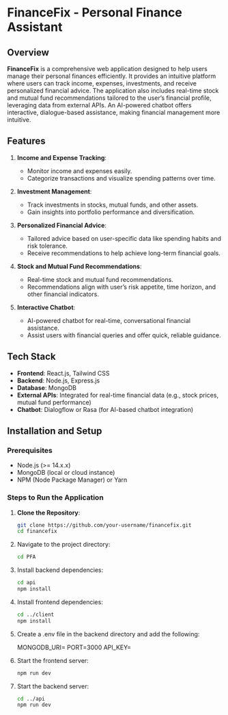 # FinanceFix - Personal Finance Assistant

## Overview
**FinanceFix** is a comprehensive web application designed to help users manage their personal finances efficiently. It provides an intuitive platform where users can track income, expenses, investments, and receive personalized financial advice. The application also includes real-time stock and mutual fund recommendations tailored to the user’s financial profile, leveraging data from external APIs. An AI-powered chatbot offers interactive, dialogue-based assistance, making financial management more intuitive.

## Features
1. **Income and Expense Tracking**:
   - Monitor income and expenses easily.
   - Categorize transactions and visualize spending patterns over time.
  
2. **Investment Management**:
   - Track investments in stocks, mutual funds, and other assets.
   - Gain insights into portfolio performance and diversification.

3. **Personalized Financial Advice**:
   - Tailored advice based on user-specific data like spending habits and risk tolerance.
   - Receive recommendations to help achieve long-term financial goals.

4. **Stock and Mutual Fund Recommendations**:
   - Real-time stock and mutual fund recommendations.
   - Recommendations align with user’s risk appetite, time horizon, and other financial indicators.

5. **Interactive Chatbot**:
   - AI-powered chatbot for real-time, conversational financial assistance.
   - Assist users with financial queries and offer quick, reliable guidance.

## Tech Stack
- **Frontend**: React.js, Tailwind CSS
- **Backend**: Node.js, Express.js
- **Database**: MongoDB
- **External APIs**: Integrated for real-time financial data (e.g., stock prices, mutual fund performance)
- **Chatbot**: Dialogflow or Rasa (for AI-based chatbot integration)

## Installation and Setup

### Prerequisites
- Node.js (>= 14.x.x)
- MongoDB (local or cloud instance)
- NPM (Node Package Manager) or Yarn

### Steps to Run the Application
1. **Clone the Repository**:
   ```bash
   git clone https://github.com/your-username/financefix.git
   cd financefix
2. Navigate to the project directory:
    ```bash
    cd PFA

3. Install backend dependencies:
    ```bash
    cd api
    npm install

4. Install frontend dependencies:
    ```bash
    cd ../client
    npm install

5. Create a .env file in the backend directory and add the following:

    MONGODB_URI=<your-mongodb-uri>
    PORT=3000
    API_KEY=<your-external-api-key>


6. Start the frontend server:
    ```bash
    npm run dev

7. Start the backend server:
    ```bash
    cd ../api
    npm run dev
